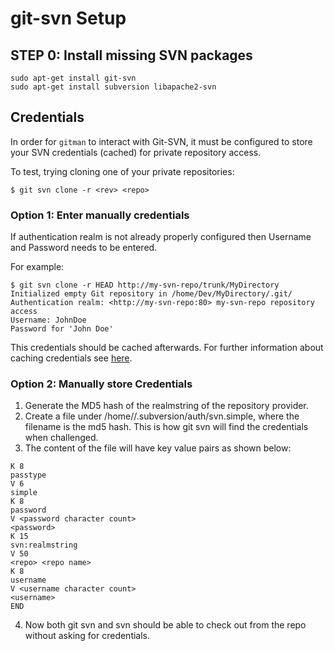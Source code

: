 # git-svn Setup

## STEP 0: Install missing SVN packages

```shell
sudo apt-get install git-svn
sudo apt-get install subversion libapache2-svn 
```

## Credentials

In order for `gitman` to interact with Git-SVN, it must be configured to store your SVN credentials (cached) for private repository access.


To test, trying cloning one of your private repositories:

```shell
$ git svn clone -r <rev> <repo>
```

### Option 1: Enter manually credentials

If authentication realm is not already properly configured then Username and Password needs to be entered. 

For example:

```shell
$ git svn clone -r HEAD http://my-svn-repo/trunk/MyDirectory
Initialized empty Git repository in /home/Dev/MyDirectory/.git/
Authentication realm: <http://my-svn-repo:80> my-svn-repo repository access
Username: JohnDoe
Password for 'John Doe'
```

This credentials should be cached afterwards.
For further information about caching credentials see [here](http://svnbook.red-bean.com/vi/1.8/svn.serverconfig.netmodel.html).

### Option 2: Manually store Credentials

1. Generate the MD5 hash of the realmstring of the repository provider. 
2. Create a file under /home/<username>/.subversion/auth/svn.simple, where the filename is the md5 hash. This is how git svn will find the credentials when challenged.
3. The content of the file will have key value pairs as shown below:

```
K 8
passtype
V 6
simple
K 8
password
V <password character count>
<password>
K 15
svn:realmstring
V 50
<repo> <repo name>
K 8
username
V <username character count>
<username>
END
```

4. Now both git svn and svn should be able to check out from the repo without asking for credentials.
